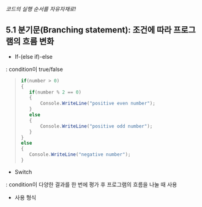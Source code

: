 *코드의 실행 순서를 자유자재로!*

## 5.1 분기문(Branching statement): 조건에 따라 프로그램의 흐름 변화
- If-(else if)-else

:   condition이 true/false
>``` csharp
>if(number > 0)
>{
>    if(number % 2 == 0)
>    {
>        Console.WriteLine("positive even number");
>    }
>    else
>    {
>        Console.WriteLine("positive odd number");
>    }
>}
>else
>{
>    Console.WriteLine("negative number");
>}
>```
- Switch

:   condition이 다양한 결과를 한 번에 평가 후 프로그램의 흐름을 나눌 때 사용
 - 사용 형식
